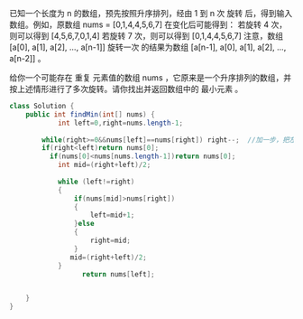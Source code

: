 已知一个长度为 n 的数组，预先按照升序排列，经由 1 到 n 次 旋转 后，得到输入数组。例如，原数组 nums = [0,1,4,4,5,6,7] 在变化后可能得到：
若旋转 4 次，则可以得到 [4,5,6,7,0,1,4]
若旋转 7 次，则可以得到 [0,1,4,4,5,6,7]
注意，数组 [a[0], a[1], a[2], ..., a[n-1]] 旋转一次 的结果为数组 [a[n-1], a[0], a[1], a[2], ..., a[n-2]] 。

给你一个可能存在 重复 元素值的数组 nums ，它原来是一个升序排列的数组，并按上述情形进行了多次旋转。请你找出并返回数组中的 最小元素 。

```java
class Solution {
    public int findMin(int[] nums) {
            int left=0,right=nums.length-1;
           
        while(right>=0&&nums[left]==nums[right]) right--;  //加一步，把左右多的数删掉
        if(right<left)return nums[0];
          if(nums[0]<nums[nums.length-1])return nums[0];
            int mid=(right+left)/2;
            
            while (left!=right)
            {
                if(nums[mid]>nums[right])
                {
                    left=mid+1;                 
                }else
                {
                    right=mid;                    
                }
               mid=(right+left)/2;
            }
                  return nums[left];


    }
}
```

